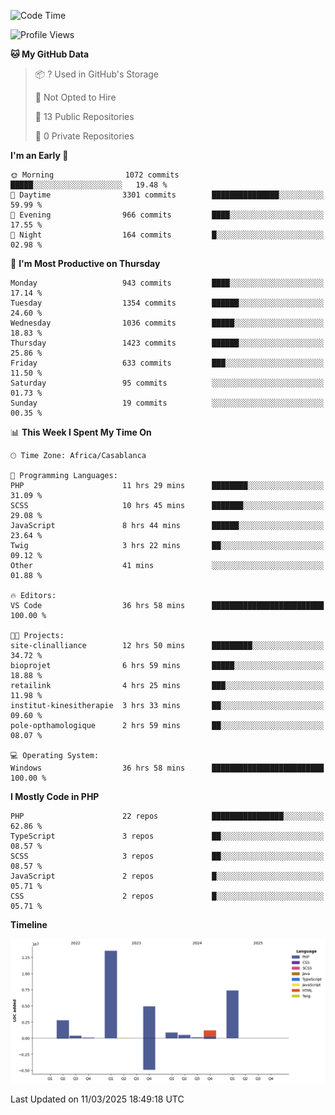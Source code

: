 <!--START_SECTION:waka-->
![Code Time](http://img.shields.io/badge/Code%20Time-5%2C524%20hrs%204%20mins-blue)

![Profile Views](http://img.shields.io/badge/Profile%20Views-0-blue)

**🐱 My GitHub Data** 

> 📦 ? Used in GitHub's Storage 
 > 
> 🚫 Not Opted to Hire
 > 
> 📜 13 Public Repositories 
 > 
> 🔑 0 Private Repositories 
 > 
**I'm an Early 🐤** 

```text
🌞 Morning                1072 commits        █████░░░░░░░░░░░░░░░░░░░░   19.48 % 
🌆 Daytime                3301 commits        ███████████████░░░░░░░░░░   59.99 % 
🌃 Evening                966 commits         ████░░░░░░░░░░░░░░░░░░░░░   17.55 % 
🌙 Night                  164 commits         █░░░░░░░░░░░░░░░░░░░░░░░░   02.98 % 
```
📅 **I'm Most Productive on Thursday** 

```text
Monday                   943 commits         ████░░░░░░░░░░░░░░░░░░░░░   17.14 % 
Tuesday                  1354 commits        ██████░░░░░░░░░░░░░░░░░░░   24.60 % 
Wednesday                1036 commits        █████░░░░░░░░░░░░░░░░░░░░   18.83 % 
Thursday                 1423 commits        ██████░░░░░░░░░░░░░░░░░░░   25.86 % 
Friday                   633 commits         ███░░░░░░░░░░░░░░░░░░░░░░   11.50 % 
Saturday                 95 commits          ░░░░░░░░░░░░░░░░░░░░░░░░░   01.73 % 
Sunday                   19 commits          ░░░░░░░░░░░░░░░░░░░░░░░░░   00.35 % 
```


📊 **This Week I Spent My Time On** 

```text
🕑︎ Time Zone: Africa/Casablanca

💬 Programming Languages: 
PHP                      11 hrs 29 mins      ████████░░░░░░░░░░░░░░░░░   31.09 % 
SCSS                     10 hrs 45 mins      ███████░░░░░░░░░░░░░░░░░░   29.08 % 
JavaScript               8 hrs 44 mins       ██████░░░░░░░░░░░░░░░░░░░   23.64 % 
Twig                     3 hrs 22 mins       ██░░░░░░░░░░░░░░░░░░░░░░░   09.12 % 
Other                    41 mins             ░░░░░░░░░░░░░░░░░░░░░░░░░   01.88 % 

🔥 Editors: 
VS Code                  36 hrs 58 mins      █████████████████████████   100.00 % 

🐱‍💻 Projects: 
site-clinalliance        12 hrs 50 mins      █████████░░░░░░░░░░░░░░░░   34.72 % 
bioprojet                6 hrs 59 mins       █████░░░░░░░░░░░░░░░░░░░░   18.88 % 
retailink                4 hrs 25 mins       ███░░░░░░░░░░░░░░░░░░░░░░   11.98 % 
institut-kinesitherapie  3 hrs 33 mins       ██░░░░░░░░░░░░░░░░░░░░░░░   09.60 % 
pole-opthamologique      2 hrs 59 mins       ██░░░░░░░░░░░░░░░░░░░░░░░   08.07 % 

💻 Operating System: 
Windows                  36 hrs 58 mins      █████████████████████████   100.00 % 
```

**I Mostly Code in PHP** 

```text
PHP                      22 repos            ████████████████░░░░░░░░░   62.86 % 
TypeScript               3 repos             ██░░░░░░░░░░░░░░░░░░░░░░░   08.57 % 
SCSS                     3 repos             ██░░░░░░░░░░░░░░░░░░░░░░░   08.57 % 
JavaScript               2 repos             █░░░░░░░░░░░░░░░░░░░░░░░░   05.71 % 
CSS                      2 repos             █░░░░░░░░░░░░░░░░░░░░░░░░   05.71 % 
```



**Timeline**

![Lines of Code chart](https://raw.githubusercontent.com/tahar-elgunaoui/tahar-elgunaoui/main/assets/bar_graph.png)


 Last Updated on 11/03/2025 18:49:18 UTC
<!--END_SECTION:waka-->
